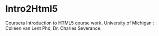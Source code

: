 # Intro2Html5
Coursera Introduction to HTML5 course work. 
University of Michigan : Colleen van Lent Phd, Dr. Charles Severance.